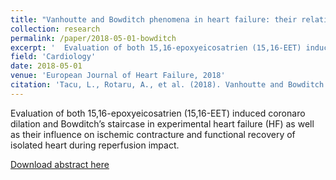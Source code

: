 ```yaml
---
title: "Vanhoutte and Bowditch phenomena in heart failure: their relation to ischemia-reperfusion impact"
collection: research
permalink: /paper/2018-05-01-bowditch
excerpt: '  Evaluation of both 15,16-epoxyeicosatrien (15,16-EET) induced coronaro dilation and Bowditch’s staircase in experimental heart failure (HF) as well as their influence on ischemic contracture and functional recovery of isolated heart during reperfusion impact.'
field: 'Cardiology'
date: 2018-05-01
venue: 'European Journal of Heart Failure, 2018'
citation: 'Tacu, L., Rotaru, A., et al. (2018). Vanhoutte and Bowditch phenomena in heart failure: their relation to ischemia-reperfusionimpact. European Journal of Heart Failure, 20 (S1), 335.  https://doi.org/10.1002/ejhf.1197'
---
```

  Evaluation of both 15,16-epoxyeicosatrien (15,16-EET) induced coronaro dilation and Bowditch’s staircase in experimental heart failure (HF) as well as their influence on ischemic contracture and functional recovery of isolated heart during reperfusion impact.

[Download abstract here](https://repository.usmf.md/handle/20.500.12710/19698)
